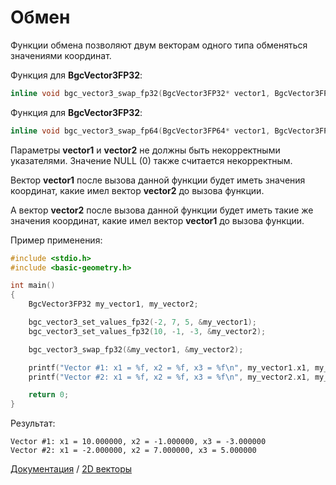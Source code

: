 # Обмен

Функции обмена позволяют двум векторам одного типа обменяться значениями координат.

Функция для **BgcVector3FP32**:

```c
inline void bgc_vector3_swap_fp32(BgcVector3FP32* vector1, BgcVector3FP32* vector2);
```

Функция для **BgcVector3FP32**:

```c
inline void bgc_vector3_swap_fp64(BgcVector3FP64* vector1, BgcVector3FP64* vector2);
```

Параметры **vector1** и **vector2** не должны быть некорректными указателями. Значение NULL (0) также считается некорректным.

Вектор **vector1** после вызова данной функции будет иметь значения координат, какие имел вектор **vector2** до вызова функции.

А вектор **vector2** после вызова данной функции будет иметь такие же значения координат, какие имел вектор **vector1** до вызова функции.

Пример применения:

```c
#include <stdio.h>
#include <basic-geometry.h>

int main()
{
    BgcVector3FP32 my_vector1, my_vector2;

    bgc_vector3_set_values_fp32(-2, 7, 5, &my_vector1);
    bgc_vector3_set_values_fp32(10, -1, -3, &my_vector2);

    bgc_vector3_swap_fp32(&my_vector1, &my_vector2);

    printf("Vector #1: x1 = %f, x2 = %f, x3 = %f\n", my_vector1.x1, my_vector1.x2, my_vector1.x3);
    printf("Vector #2: x1 = %f, x2 = %f, x3 = %f\n", my_vector2.x1, my_vector2.x2, my_vector2.x3);

    return 0;
}
```

Результат:

```
Vector #1: x1 = 10.000000, x2 = -1.000000, x3 = -3.000000
Vector #2: x1 = -2.000000, x2 = 7.000000, x3 = 5.000000
```

[Документация](../intro-rus.md) / [2D векторы](../vector3-rus.md)
